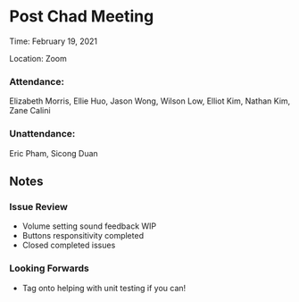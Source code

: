 # Post Chad Meeting
Time: February 19, 2021

Location: Zoom

### Attendance:

Elizabeth Morris, Ellie Huo, Jason Wong, Wilson Low, Elliot Kim, Nathan Kim, Zane Calini

### Unattendance:
Eric Pham, Sicong Duan

## Notes

### Issue Review
- Volume setting sound feedback WIP
- Buttons responsitivity completed
- Closed completed issues

### Looking Forwards
- Tag onto helping with unit testing if you can!
